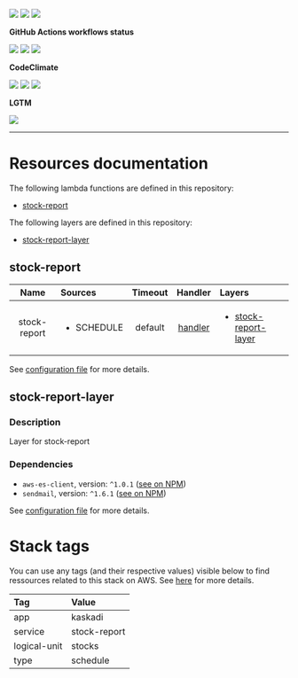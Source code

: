 ![](https://img.shields.io/github/package-json/v/kaskadi/stock-report)
![](https://img.shields.io/badge/code--style-standard-blue)
![](https://img.shields.io/github/license/kaskadi/stock-report?color=blue)

**GitHub Actions workflows status**

[![](https://img.shields.io/github/workflow/status/kaskadi/stock-report/deploy?label=deployed&logo=Amazon%20AWS)](https://github.com/kaskadi/stock-report/actions?query=workflow%3Adeploy)
[![](https://img.shields.io/github/workflow/status/kaskadi/stock-report/build?label=build&logo=mocha)](https://github.com/kaskadi/stock-report/actions?query=workflow%3Abuild)
[![](https://img.shields.io/github/workflow/status/kaskadi/stock-report/syntax-check?label=syntax-check&logo=serverless)](https://github.com/kaskadi/stock-report/actions?query=workflow%3Asyntax-check)

**CodeClimate**

[![](https://img.shields.io/codeclimate/maintainability/kaskadi/stock-report?label=maintainability&logo=Code%20Climate)](https://codeclimate.com/github/kaskadi/stock-report)
[![](https://img.shields.io/codeclimate/tech-debt/kaskadi/stock-report?label=technical%20debt&logo=Code%20Climate)](https://codeclimate.com/github/kaskadi/stock-report)
[![](https://img.shields.io/codeclimate/coverage/kaskadi/stock-report?label=test%20coverage&logo=Code%20Climate)](https://codeclimate.com/github/kaskadi/stock-report)

**LGTM**

[![](https://img.shields.io/lgtm/grade/javascript/github/kaskadi/stock-report?label=code%20quality&logo=LGTM)](https://lgtm.com/projects/g/kaskadi/stock-report/?mode=list&logo=LGTM)

<!-- You can add badges inside of this section if you'd like -->

****

<!-- automatically generated documentation will be placed in here -->
# Resources documentation

The following lambda functions are defined in this repository:
- [stock-report](#stock-report)

The following layers are defined in this repository:
- [stock-report-layer](#stock-report-layer)

## stock-report <a name="stock-report"></a>

|     Name     | Sources                    | Timeout |            Handler           | Layers                                                      |
| :----------: | :------------------------- | :-----: | :--------------------------: | :---------------------------------------------------------- |
| stock-report | <ul><li>SCHEDULE</li></ul> | default | [handler](./stock-report.js) | <ul><li>[stock-report-layer](#stock-report-layer)</li></ul> |

See [configuration file](./serverless.yml) for more details.

## stock-report-layer <a name="stock-report-layer"></a>

### Description

Layer for stock-report

### Dependencies

- `aws-es-client`, version: `^1.0.1` ([see on NPM](https://www.npmjs.com/package/aws-es-client))
- `sendmail`, version: `^1.6.1` ([see on NPM](https://www.npmjs.com/package/sendmail))

See [configuration file](./serverless.yml) for more details.

# Stack tags

You can use any tags (and their respective values) visible below to find ressources related to this stack on AWS. See [here](https://docs.amazonaws.cn/en_us/AWSCloudFormation/latest/UserGuide/aws-properties-resource-tags.html) for more details.

| Tag          | Value        |
| :----------- | :----------- |
| app          | kaskadi      |
| service      | stock-report |
| logical-unit | stocks       |
| type         | schedule     |
<!-- automatically generated documentation will be placed in here -->

<!-- You can customize this template as you'd like! -->
